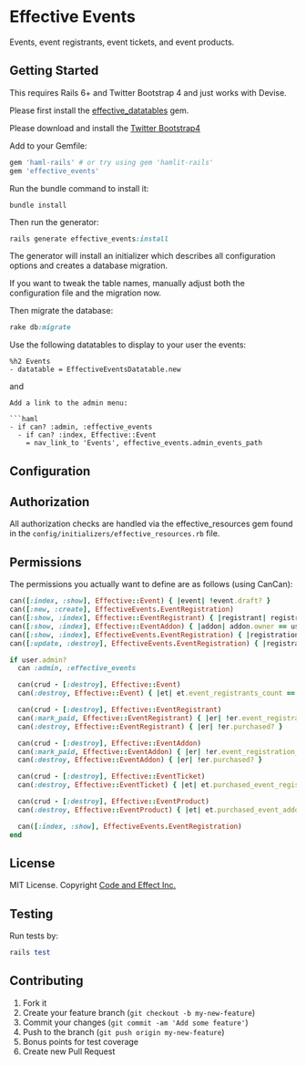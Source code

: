 # Effective Events

Events, event registrants, event tickets, and event products.

## Getting Started

This requires Rails 6+ and Twitter Bootstrap 4 and just works with Devise.

Please first install the [effective_datatables](https://github.com/code-and-effect/effective_datatables) gem.

Please download and install the [Twitter Bootstrap4](http://getbootstrap.com)

Add to your Gemfile:

```ruby
gem 'haml-rails' # or try using gem 'hamlit-rails'
gem 'effective_events'
```

Run the bundle command to install it:

```console
bundle install
```

Then run the generator:

```ruby
rails generate effective_events:install
```

The generator will install an initializer which describes all configuration options and creates a database migration.

If you want to tweak the table names, manually adjust both the configuration file and the migration now.

Then migrate the database:

```ruby
rake db:migrate
```

Use the following datatables to display to your user the events:

```haml
%h2 Events
- datatable = EffectiveEventsDatatable.new
```

and

```
Add a link to the admin menu:

```haml
- if can? :admin, :effective_events
  - if can? :index, Effective::Event
    = nav_link_to 'Events', effective_events.admin_events_path
```

## Configuration

## Authorization

All authorization checks are handled via the effective_resources gem found in the `config/initializers/effective_resources.rb` file.

## Permissions

The permissions you actually want to define are as follows (using CanCan):

```ruby
can([:index, :show], Effective::Event) { |event| !event.draft? }
can([:new, :create], EffectiveEvents.EventRegistration)
can([:show, :index], Effective::EventRegistrant) { |registrant| registrant.owner == user || registrant.owner.blank? }
can([:show, :index], Effective::EventAddon) { |addon| addon.owner == user || addon.owner.blank? }
can([:show, :index], EffectiveEvents.EventRegistration) { |registration| registration.owner == user }
can([:update, :destroy], EffectiveEvents.EventRegistration) { |registration| registration.owner == user && !registration.was_submitted? }

if user.admin?
  can :admin, :effective_events

  can(crud - [:destroy], Effective::Event)
  can(:destroy, Effective::Event) { |et| et.event_registrants_count == 0 }

  can(crud - [:destroy], Effective::EventRegistrant)
  can(:mark_paid, Effective::EventRegistrant) { |er| !er.event_registration_id.present? }
  can(:destroy, Effective::EventRegistrant) { |er| !er.purchased? }

  can(crud - [:destroy], Effective::EventAddon)
  can(:mark_paid, Effective::EventAddon) { |er| !er.event_registration_id.present? }
  can(:destroy, Effective::EventAddon) { |er| !er.purchased? }

  can(crud - [:destroy], Effective::EventTicket)
  can(:destroy, Effective::EventTicket) { |et| et.purchased_event_registrants_count == 0 }

  can(crud - [:destroy], Effective::EventProduct)
  can(:destroy, Effective::EventProduct) { |et| et.purchased_event_addons_count == 0 }

  can([:index, :show], EffectiveEvents.EventRegistration)
end
```

## License

MIT License.  Copyright [Code and Effect Inc.](http://www.codeandeffect.com/)

## Testing

Run tests by:

```ruby
rails test
```

## Contributing

1. Fork it
2. Create your feature branch (`git checkout -b my-new-feature`)
3. Commit your changes (`git commit -am 'Add some feature'`)
4. Push to the branch (`git push origin my-new-feature`)
5. Bonus points for test coverage
6. Create new Pull Request
